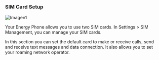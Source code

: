 ### SIM Card Setup

![Imagen1](http://static.energysistem.com/images/manuals/42178/5450ad0a9d076.jpg)

Your Energy Phone allows you to use two SIM cards. In Settings > SIM Management, you can manage your SIM cards.

In this section you can set the default card to make or receive calls, send and receive text messages and data connection. It also allows you to set your roaming network operator.
